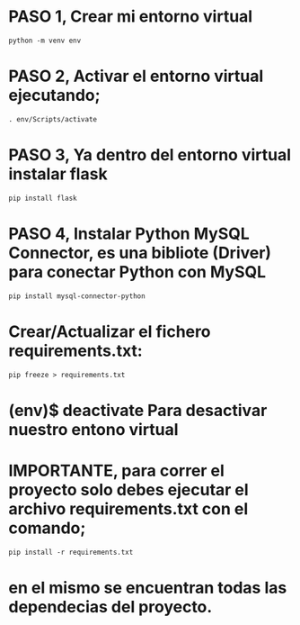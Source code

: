 # PASO 1, Crear mi entorno virtual

`python -m venv env `

# PASO 2, Activar el entorno virtual ejecutando;

`. env/Scripts/activate`

# PASO 3, Ya dentro del entorno virtual instalar flask

`pip install flask`

# PASO 4, Instalar Python MySQL Connector, es una bibliote (Driver) para conectar Python con MySQL

`pip install mysql-connector-python`

# Crear/Actualizar el fichero requirements.txt:

`pip freeze > requirements.txt`

# (env)$ deactivate Para desactivar nuestro entono virtual

# IMPORTANTE, para correr el proyecto solo debes ejecutar el archivo requirements.txt con el comando;

`pip install -r requirements.txt`

# en el mismo se encuentran todas las dependecias del proyecto.
